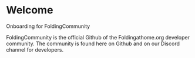 # Welcome
Onboarding for FoldingCommunity

FoldingCommunity is the official Github of the Foldingathome.org developer community.
The community is found here on Github and on our Discord channel for developers.

